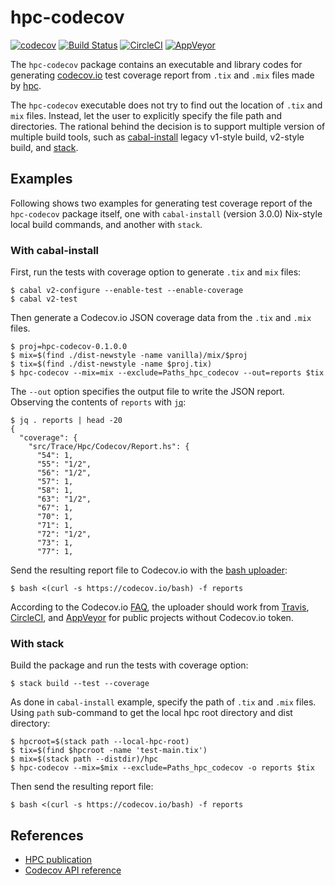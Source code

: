 hpc-codecov
===========

[![codecov](https://codecov.io/gh/8c6794b6/hpc-codecov/branch/master/graph/badge.svg)](https://codecov.io/gh/8c6794b6/hpc-codecov)
[![Build
Status](http://img.shields.io/travis/8c6794b6/codecov-haskell/master.svg?logo=travis)](https://travis-ci.org/8c6794b6/hpc-codecov)
[![CircleCI](https://img.shields.io/circleci/build/gh/8c6794b6/hpc-codecov/master?logo=circleci)](https://circleci.com/gh/8c6794b6/hpc-codecov)
[![AppVeyor](https://ci.appveyor.com/api/projects/status/github/8c6794b6/hpc-codecov?svg=true)](https://ci.appveyor.com/project/8c6794b6/hpc-codecov)

The ``hpc-codecov`` package contains an executable and library codes
for generating [codecov.io](https://codecov.io) test coverage report
from ``.tix`` and ``.mix`` files made by
[hpc](https://hackage.haskell.org/package/hpc).

The ``hpc-codecov`` executable does not try to find out the location
of ``.tix`` and ``mix`` files. Instead, let the user to explicitly
specify the file path and directories. The rational behind the
decision is to support multiple version of multiple build tools, such
as [cabal-install](http://hackage.haskell.org/package/cabal-install)
legacy v1-style build, v2-style build, and
[stack](https://docs.haskellstack.org/en/stable/README/).


Examples
--------

Following shows two examples for generating test coverage report of
the ``hpc-codecov`` package itself, one with ``cabal-install``
(version 3.0.0) Nix-style local build commands, and another with
``stack``.

### With cabal-install

First, run the tests with coverage option to generate ``.tix`` and
``mix`` files:

```console
$ cabal v2-configure --enable-test --enable-coverage
$ cabal v2-test
```

Then generate a Codecov.io JSON coverage data from the ``.tix`` and
``.mix`` files.

```console
$ proj=hpc-codecov-0.1.0.0
$ mix=$(find ./dist-newstyle -name vanilla)/mix/$proj
$ tix=$(find ./dist-newstyle -name $proj.tix)
$ hpc-codecov --mix=mix --exclude=Paths_hpc_codecov --out=reports $tix
```

The ``--out`` option specifies the output file to write the JSON
report. Observing the contents of ``reports`` with
[``jq``](https://stedolan.github.io/jq/):

```console
$ jq . reports | head -20
{
  "coverage": {
    "src/Trace/Hpc/Codecov/Report.hs": {
      "54": 1,
      "55": "1/2",
      "56": "1/2",
      "57": 1,
      "58": 1,
      "63": "1/2",
      "67": 1,
      "70": 1,
      "71": 1,
      "72": "1/2",
      "73": 1,
      "77": 1,
```

Send the resulting report file to Codecov.io with the [bash
uploader](https://github.com/codecov/codecov-bash/):

```console
$ bash <(curl -s https://codecov.io/bash) -f reports
```

According to the Codecov.io
[FAQ](https://docs.codecov.io/docs/frequently-asked-questions), the
uploader should work from [Travis](https://travis-ci.org/),
[CircleCI](https://circleci.com/), and
[AppVeyor](https://www.appveyor.com/) for public projects without
Codecov.io token.


### With stack

Build the package and run the tests with coverage option:

```console
$ stack build --test --coverage
```

As done in ``cabal-install`` example, specify the path of ``.tix`` and
``.mix`` files. Using ``path`` sub-command to get the local hpc root
directory and dist directory:

```console
$ hpcroot=$(stack path --local-hpc-root)
$ tix=$(find $hpcroot -name 'test-main.tix')
$ mix=$(stack path --distdir)/hpc
$ hpc-codecov --mix=$mix --exclude=Paths_hpc_codecov -o reports $tix
```

Then send the resulting report file:

```console
$ bash <(curl -s https://codecov.io/bash) -f reports
```


References
----------

- [HPC publication](http://ittc.ku.edu/~andygill/papers/Hpc07.pdf)
- [Codecov API reference](https://docs.codecov.io/reference)
